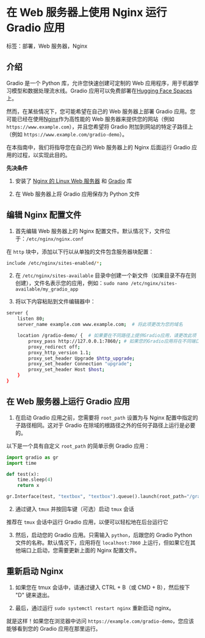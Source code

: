 # 在 Web 服务器上使用 Nginx 运行 Gradio 应用

标签：部署，Web 服务器，Nginx

## 介绍

Gradio 是一个 Python 库，允许您快速创建可定制的 Web 应用程序，用于机器学习模型和数据处理流水线。Gradio 应用可以免费部署在[Hugging Face Spaces](https://hf.space)上。

然而，在某些情况下，您可能希望在自己的 Web 服务器上部署 Gradio 应用。您可能已经在使用[Nginx](https://www.nginx.com/)作为高性能的 Web 服务器来提供您的网站（例如 `https://www.example.com`），并且您希望将 Gradio 附加到网站的特定子路径上（例如 `https://www.example.com/gradio-demo`）。

在本指南中，我们将指导您在自己的 Web 服务器上的 Nginx 后面运行 Gradio 应用的过程，以实现此目的。

**先决条件**

1. 安装了 [Nginx 的 Linux Web 服务器](https://www.nginx.com/blog/setting-up-nginx/) 和 [Gradio](/quickstart) 库

2. 在 Web 服务器上将 Gradio 应用保存为 Python 文件

## 编辑 Nginx 配置文件

1. 首先编辑 Web 服务器上的 Nginx 配置文件。默认情况下，文件位于：`/etc/nginx/nginx.conf`

在 `http` 块中，添加以下行以从单独的文件包含服务器块配置：

```bash
include /etc/nginx/sites-enabled/*;
```

2. 在 `/etc/nginx/sites-available` 目录中创建一个新文件（如果目录不存在则创建），文件名表示您的应用，例如：`sudo nano /etc/nginx/sites-available/my_gradio_app`

3. 将以下内容粘贴到文件编辑器中：

```bash
server {
    listen 80;
    server_name example.com www.example.com;  # 将此项更改为您的域名

    location /gradio-demo/ {  # 如果要在不同路径上提供Gradio应用，请更改此项
        proxy_pass http://127.0.0.1:7860/; # 如果您的Gradio应用将在不同端口上运行，请更改此项
        proxy_redirect off;
        proxy_http_version 1.1;
        proxy_set_header Upgrade $http_upgrade;
        proxy_set_header Connection "upgrade";
        proxy_set_header Host $host;
    }
}
```

## 在 Web 服务器上运行 Gradio 应用

1. 在启动 Gradio 应用之前，您需要将 `root_path` 设置为与 Nginx 配置中指定的子路径相同。这对于 Gradio 在除域的根路径之外的任何子路径上运行是必要的。

以下是一个具有自定义 `root_path` 的简单示例 Gradio 应用：

```python
import gradio as gr
import time

def test(x):
    time.sleep(4)
    return x

gr.Interface(test, "textbox", "textbox").queue().launch(root_path="/gradio-demo")
```

2. 通过键入 `tmux` 并按回车键（可选）启动 `tmux` 会话

推荐在 `tmux` 会话中运行 Gradio 应用，以便可以轻松地在后台运行它

3. 然后，启动您的 Gradio 应用。只需输入 `python`，后跟您的 Gradio Python 文件的名称。默认情况下，应用将在 `localhost:7860` 上运行，但如果它在其他端口上启动，您需要更新上面的 Nginx 配置文件。

## 重新启动 Nginx

1. 如果您在 tmux 会话中，请通过键入 CTRL + B（或 CMD + B），然后按下 "D" 键来退出。

2. 最后，通过运行 `sudo systemctl restart nginx` 重新启动 nginx。

就是这样！如果您在浏览器中访问 `https://example.com/gradio-demo`，您应该能够看到您的 Gradio 应用在那里运行。
